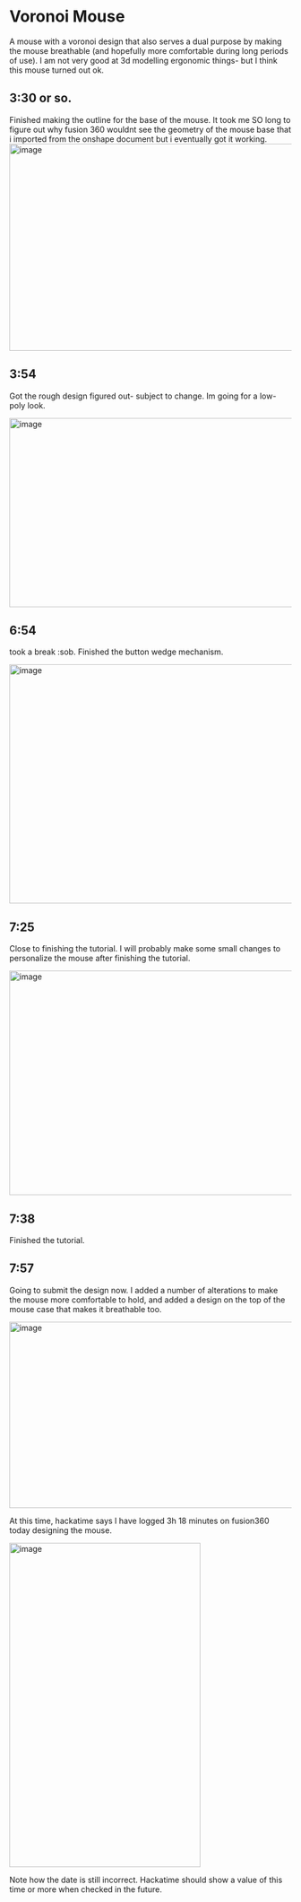 # Voronoi Mouse
A mouse with a voronoi design that also serves a dual purpose by making the mouse breathable (and hopefully more comfortable during long periods of use). I am not very good at 3d modelling ergonomic things- but I think this mouse turned out ok. 

## 3:30 or so. 
Finished making the outline for the base of the mouse. It took me SO long to figure out why fusion 360 wouldnt see the geometry of the mouse base that i imported from the onshape document but i eventually got it working. 
<img width="747" height="369" alt="image" src="https://github.com/user-attachments/assets/1d5126b8-1b59-4963-ad82-7a22629445de" />

## 3:54
Got the rough design figured out- subject to change. Im going for a low-poly look. 

<img width="836" height="337" alt="image" src="https://github.com/user-attachments/assets/6d105840-dd54-44e0-8744-dfbb2adae9d4" />

## 6:54 
took a break :sob. Finished the button wedge mechanism.

<img width="1053" height="426" alt="image" src="https://github.com/user-attachments/assets/ce83e6be-99d8-46af-b3cd-5b340e8742e6" />

## 7:25
Close to finishing the tutorial. I will probably make some small changes to personalize the mouse after finishing the tutorial. 

<img width="822" height="400" alt="image" src="https://github.com/user-attachments/assets/f37d7b42-b8aa-4948-82e0-1f77543d3479" />

## 7:38
Finished the tutorial. 

## 7:57 
Going to submit the design now. I added a number of alterations to make the mouse more comfortable to hold, and added a design on the top of the mouse case that makes it breathable too. 

<img width="532" height="332" alt="image" src="https://github.com/user-attachments/assets/6503d713-9596-42a3-94f0-89bf5688cb4c" />

At this time, hackatime says I have logged 3h 18 minutes on fusion360 today designing the mouse. 

<img width="341" height="578" alt="image" src="https://github.com/user-attachments/assets/f05283fd-7db0-4d9f-ba8b-3deb54e79a01" />

Note how the date is still incorrect. Hackatime should show a value of this time or more when checked in the future. 
